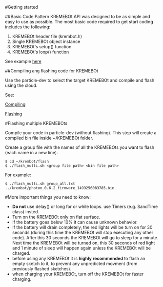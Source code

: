 #Getting started

##Basic Code Pattern
KREMEBOt API was designed to be as simple and easy to use as possible. The most basic code required to get start coding includes the following:

1. KREMEBOt header file (krembot.h)
2. Single KREMEBOt object instance
3. KREMEBOt's setup() function
4. KREMEBOt's loop() function

See example [here](https://github.com/robotican/krembot_1.0/blob/master/krembot/src/krembot_main.ino)

##Compiling ang flashing code for KREMEBOt

Use the particle-dev to select the target KREMEBOt and compile and flash using the cloud.

See:

[Compiling](https://docs.particle.io/guide/tools-and-features/dev/#compiling-code)

[Flashing](https://docs.particle.io/guide/tools-and-features/dev/#flashing-device)

#Flashing multiple KREMEBOts

Compile your code in particle-dev (without flashing). This step will create a compiled bin file inside ~/KREMEBOt folder.

Create a group file with the names of all the KREMEBOts you want to flash (each name in a new line).

    $ cd ~/krembot/flash
    $ ./flash_multi.sh <group file path> <bin file path>

For example:

    $ ./flash_multi.sh group_all.txt ../krembot/photon_0.6.2_firmware_1499256083785.bin

#More important things you need to know:
* **Do not** use delay() or long for or while loops. use Timers (e.g. SandTime class) insted.
* Turn on the KREMEBOt only on flat surface.
* If the battery goes below 10% it can cause unknown behavior.   
* If the battery will drain completely, the red lights will be turn on for 30 seconds (during this time the KREMEBOt will stop executing any other code).
After this 30 seconds the KREMEBOt will go to sleep for a minute.  
Next time the KREMEBOt will be turned on, this 30 seconds of red light and 1 minute of sleep will happen again unless the KREMEBOt will be charged.
* before using any KREMEBOt it is **highly recommended** to flash an empty sketch to it, to prevent any unpredicted movment (from previously flashed sketches).  
* when charging your KREMEBOt, turn off the KREMEBOt for faster charging.
